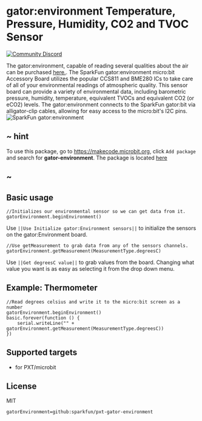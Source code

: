 # gator:environment Temperature, Pressure, Humidity, CO2 and TVOC Sensor

[![Community Discord](https://img.shields.io/discord/448979533891371018.svg)](https://aka.ms/makecodecommunity)

The gator:environment, capable of reading several qualities about the air can be purchased [here.](https://www.sparkfun.com/products/15269). The SparkFun gator:environment micro:bit Accessory Board utilizes the popular CCS811 and BME280 ICs to take care of all of your environmental readings of atmospheric quality. This sensor board can provide a variety of environmental data, including barometric pressure, humidity, temperature, equivalent TVOCs and equivalent CO2 (or eCO2) levels. The gator:environment connects to the SparkFun gator:bit via alligator-clip cables, allowing for easy access to the micro:bit's I2C pins.
![SparkFun gator:environment](https://raw.githubusercontent.com/sparkfun/pxt-gator-environment/master/icon.png)  

## ~ hint

To use this package, go to https://makecode.microbit.org, click ``Add package`` and search for **gator-environment**. The package is located [here](https://makecode.microbit.org/pkg/sparkfun/pxt-gator-environment)

## ~

## Basic usage

```blocks
//Initializes our environmental sensor so we can get data from it.
gatorEnvironment.beginEnvironment()
```

Use ``||Use Initialize gator:Environment sensors||`` to initialize the sensors on the gator:Environment board.

```blocks
//Use getMeasurement to grab data from any of the sensors channels.
gatorEnvironment.getMeasurement(MeasurementType.degreesC)
```

Use ``||Get degreesC value||`` to grab values from the board. Changing what value you want is as easy as selecting it from the drop down menu.

## Example: Thermometer

```blocks
//Read degrees celsius and write it to the micro:bit screen as a number
gatorEnvironment.beginEnvironment()
basic.forever(function () {
    serial.writeLine("" + gatorEnvironment.getMeasurement(MeasurementType.degreesC))
})
```

## Supported targets

* for PXT/microbit

## License

MIT

```package
gatorEnvironment=github:sparkfun/pxt-gator-environment
```
